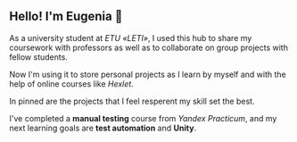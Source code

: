 ## Hello! I'm Eugenia 👋

As a university student at *ETU «LETI»*, I used this hub to share my coursework with professors as well as to collaborate on group projects with fellow students.

Now I'm using it to store personal projects as I learn by myself and with the help of online courses like *Hexlet*.

In pinned are the projects that I feel resperent my skill set the best.

I've completed a **manual testing** course from *Yandex Practicum*, and my next learning goals are **test automation** and **Unity**.
